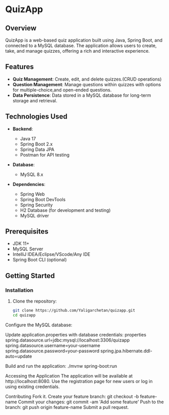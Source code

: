 # QuizApp

## Overview

QuizApp is a web-based quiz application built using Java, Spring Boot, and connected to a MySQL database. The application allows users to create, take, and manage quizzes, offering a rich and interactive experience.

## Features


- **Quiz Management**: Create, edit, and delete quizzes.(CRUD operations)
- **Question Management**: Manage questions within quizzes with options for multiple-choice,and open-ended questions.
- **Data Persistence**: Data stored in a MySQL database for long-term storage and retrieval.


## Technologies Used

- **Backend**:
  - Java 17
  - Spring Boot 2.x
  - Spring Data JPA
  - Postman for API testing
 
- **Database**:
  - MySQL 8.x

- **Dependencies**:
  - Spring Web
  - Spring Boot DevTools
  - Spring Security
  - H2 Database (for development and testing)
  - MySQL driver

## Prerequisites

- JDK 11+
- MySQL Server
- IntelliJ IDEA/Eclipse/VScode/Any IDE
- Spring Boot CLI (optional)

## Getting Started

### Installation

1. Clone the repository:
   ```bash
   git clone https://github.com/Yaligarchetan/quizapp.git
   cd quizapp
Configure the MySQL database:

Update application.properties with database credentials:
properties
spring.datasource.url=jdbc:mysql://localhost:3306/quizapp
spring.datasource.username=your-username
spring.datasource.password=your-password
spring.jpa.hibernate.ddl-auto=update

Build and run the application:
./mvnw spring-boot:run

Accessing the Application
The application will be available at http://localhost:8080.
Use the registration page for new users or log in using existing credentials.

Contributing
Fork it.
Create your feature branch: git checkout -b feature-name
Commit your changes: git commit -am 'Add some feature'
Push to the branch: git push origin feature-name
Submit a pull request.
